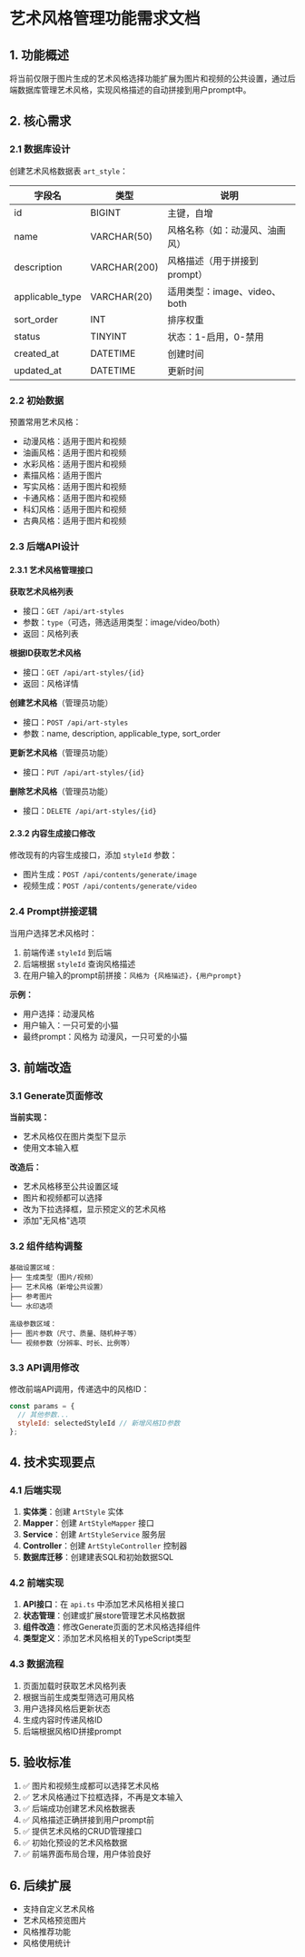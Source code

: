 # 艺术风格管理功能需求文档

## 1. 功能概述

将当前仅限于图片生成的艺术风格选择功能扩展为图片和视频的公共设置，通过后端数据库管理艺术风格，实现风格描述的自动拼接到用户prompt中。

## 2. 核心需求

### 2.1 数据库设计

创建艺术风格数据表 `art_style`：

| 字段名 | 类型 | 说明 |
|--------|------|------|
| id | BIGINT | 主键，自增 |
| name | VARCHAR(50) | 风格名称（如：动漫风、油画风） |
| description | VARCHAR(200) | 风格描述（用于拼接到prompt） |
| applicable_type | VARCHAR(20) | 适用类型：image、video、both |
| sort_order | INT | 排序权重 |
| status | TINYINT | 状态：1-启用，0-禁用 |
| created_at | DATETIME | 创建时间 |
| updated_at | DATETIME | 更新时间 |

### 2.2 初始数据

预置常用艺术风格：
- 动漫风格：适用于图片和视频
- 油画风格：适用于图片和视频  
- 水彩风格：适用于图片和视频
- 素描风格：适用于图片
- 写实风格：适用于图片和视频
- 卡通风格：适用于图片和视频
- 科幻风格：适用于图片和视频
- 古典风格：适用于图片和视频

### 2.3 后端API设计

#### 2.3.1 艺术风格管理接口

**获取艺术风格列表**
- 接口：`GET /api/art-styles`
- 参数：`type`（可选，筛选适用类型：image/video/both）
- 返回：风格列表

**根据ID获取艺术风格**
- 接口：`GET /api/art-styles/{id}`
- 返回：风格详情

**创建艺术风格**（管理员功能）
- 接口：`POST /api/art-styles`
- 参数：name, description, applicable_type, sort_order

**更新艺术风格**（管理员功能）
- 接口：`PUT /api/art-styles/{id}`

**删除艺术风格**（管理员功能）
- 接口：`DELETE /api/art-styles/{id}`

#### 2.3.2 内容生成接口修改

修改现有的内容生成接口，添加 `styleId` 参数：
- 图片生成：`POST /api/contents/generate/image`
- 视频生成：`POST /api/contents/generate/video`

### 2.4 Prompt拼接逻辑

当用户选择艺术风格时：
1. 前端传递 `styleId` 到后端
2. 后端根据 `styleId` 查询风格描述
3. 在用户输入的prompt前拼接：`风格为 {风格描述}，{用户prompt}`

**示例：**
- 用户选择：动漫风格
- 用户输入：一只可爱的小猫
- 最终prompt：风格为 动漫风，一只可爱的小猫

## 3. 前端改造

### 3.1 Generate页面修改

**当前实现：**
- 艺术风格仅在图片类型下显示
- 使用文本输入框

**改造后：**
- 艺术风格移至公共设置区域
- 图片和视频都可以选择
- 改为下拉选择框，显示预定义的艺术风格
- 添加"无风格"选项

### 3.2 组件结构调整

```
基础设置区域：
├── 生成类型（图片/视频）
├── 艺术风格（新增公共设置）
├── 参考图片
└── 水印选项

高级参数区域：
├── 图片参数（尺寸、质量、随机种子等）
└── 视频参数（分辨率、时长、比例等）
```

### 3.3 API调用修改

修改前端API调用，传递选中的风格ID：
```javascript
const params = {
  // 其他参数...
  styleId: selectedStyleId // 新增风格ID参数
};
```

## 4. 技术实现要点

### 4.1 后端实现

1. **实体类**：创建 `ArtStyle` 实体
2. **Mapper**：创建 `ArtStyleMapper` 接口
3. **Service**：创建 `ArtStyleService` 服务层
4. **Controller**：创建 `ArtStyleController` 控制器
5. **数据库迁移**：创建建表SQL和初始数据SQL

### 4.2 前端实现

1. **API接口**：在 `api.ts` 中添加艺术风格相关接口
2. **状态管理**：创建或扩展store管理艺术风格数据
3. **组件改造**：修改Generate页面的艺术风格选择组件
4. **类型定义**：添加艺术风格相关的TypeScript类型

### 4.3 数据流程

1. 页面加载时获取艺术风格列表
2. 根据当前生成类型筛选可用风格
3. 用户选择风格后更新状态
4. 生成内容时传递风格ID
5. 后端根据风格ID拼接prompt

## 5. 验收标准

1. ✅ 图片和视频生成都可以选择艺术风格
2. ✅ 艺术风格通过下拉框选择，不再是文本输入
3. ✅ 后端成功创建艺术风格数据表
4. ✅ 风格描述正确拼接到用户prompt前
5. ✅ 提供艺术风格的CRUD管理接口
6. ✅ 初始化预设的艺术风格数据
7. ✅ 前端界面布局合理，用户体验良好

## 6. 后续扩展

- 支持自定义艺术风格
- 艺术风格预览图片
- 风格推荐功能
- 风格使用统计